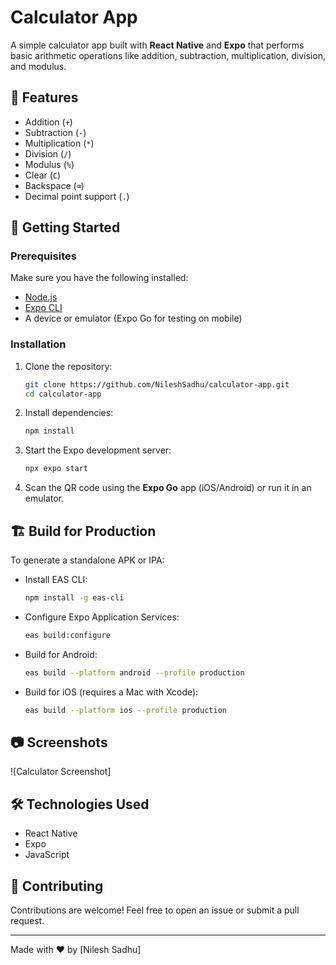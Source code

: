 # Calculator App

A simple calculator app built with **React Native** and **Expo** that performs basic arithmetic operations like addition, subtraction, multiplication, division, and modulus.

## 📱 Features
- Addition (`+`)
- Subtraction (`-`)
- Multiplication (`*`)
- Division (`/`)
- Modulus (`%`)
- Clear (`C`)
- Backspace (`⌫`)
- Decimal point support (`.`)

## 🚀 Getting Started

### Prerequisites
Make sure you have the following installed:
- [Node.js](https://nodejs.org/)
- [Expo CLI](https://docs.expo.dev/get-started/installation/)
- A device or emulator (Expo Go for testing on mobile)

### Installation
1. Clone the repository:
   ```sh
   git clone https://github.com/NileshSadhu/calculator-app.git
   cd calculator-app
   ```
2. Install dependencies:
   ```sh
   npm install
   ```
3. Start the Expo development server:
   ```sh
   npx expo start
   ```
4. Scan the QR code using the **Expo Go** app (iOS/Android) or run it in an emulator.

## 🏗️ Build for Production
To generate a standalone APK or IPA:
- Install EAS CLI:
  ```sh
  npm install -g eas-cli
  ```
- Configure Expo Application Services:
  ```sh
  eas build:configure
  ```
- Build for Android:
  ```sh
  eas build --platform android --profile production
  ```
- Build for iOS (requires a Mac with Xcode):
  ```sh
  eas build --platform ios --profile production
  ```

## 📷 Screenshots
![Calculator Screenshot]

## 🛠 Technologies Used
- React Native
- Expo
- JavaScript

## 🤝 Contributing
Contributions are welcome! Feel free to open an issue or submit a pull request.

---
Made with ❤️ by [Nilesh Sadhu]

